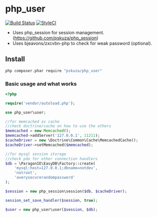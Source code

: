 # php_user

[![Build Status](https://travis-ci.org/pskuza/php_user.svg?branch=master)](https://travis-ci.org/pskuza/php_user)
[![StyleCI](https://styleci.io/repos/93275012/shield?branch=master)](https://styleci.io/repos/93275012)

* Uses php_session for session management. (https://github.com/pskuza/php_session) 
* Uses bjeavons/zxcvbn-php to check for weak password (optional).


## Install

``` sh
php composer.phar require "pskuza/php_user"
```

### Basic usage and what works
``` php
<?php

require('vendor/autoload.php');

use php_user\user;

//for memcached as cache
//check doctrine/cache on how to use the others
$memcached = new Memcached();
$memcached->addServer('127.0.0.1', 11211);
$cacheDriver = new \Doctrine\Common\Cache\MemcachedCache();
$cacheDriver->setMemcached($memcached);

//for mysql session storage
//check pdo for other connection handlers
$db = \ParagonIE\EasyDB\Factory::create(
    'mysql:host=127.0.0.1;dbname=notdev',
    'notroot',
    'averysecurerandompassword'
);

$session = new php_session\session($db, $cacheDriver);

session_set_save_handler($session, true);

$user = new php_user\user($session, $db);

```
